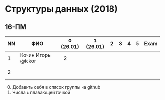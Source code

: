 # Структуры данных (2018)
## 16-ПМ

| NN  | ФИО                    | 0 (26.01)  | 1 (26.01)  | 2   | 3   | 4   | 5   | Exam  |
| --- | --------------------- | -------- | --- | --- | --- | --- | --- | ----- |
| 1   | Кочин Игорь @ickor    |    2     |     |     |     |     |     |       |
| 2   |                       |          |     |     |     |     |     |       |

0. Добавить себя в список группы на github
1. Числа с плавающей точкой
